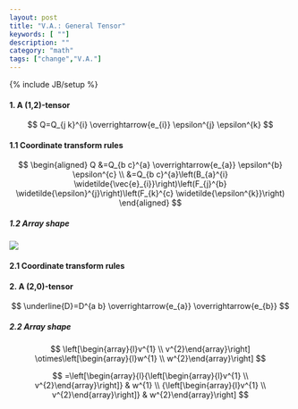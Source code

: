```yaml
---
layout: post
title: "V.A.: General Tensor"
keywords: [ ""]
description: ""
category: "math"
tags: ["change","V.A."]
---
```

{% include JB/setup %}


#### 1. A (1,2)-tensor 
$$
Q=Q_{j k}^{i} \overrightarrow{e_{i}} \epsilon^{j} \epsilon^{k}
$$

#### 1.1 Coordinate transform rules

$$
\begin{aligned} Q &=Q_{b c}^{a} \overrightarrow{e_{a}} \epsilon^{b} \epsilon^{c}
\\
&=Q_{b c}^{a}\left(B_{a}^{i} \widetilde{\vec{e}_{i}}\right)\left(F_{j}^{b}
\widetilde{\epsilon}^{j}\right)\left(F_{k}^{c} \widetilde{\epsilon^{k}}\right)
\end{aligned}
$$


##### 1.2 Array shape

<img src="{{IMAGE_PATH}}/math-change-vector-analysis-general-tenosr-pic-1.png" height="" width="" />


#### 2.1 Coordinate transform rules


#### 2. A (2,0)-tensor 
$$
\underline{D}=D^{a b} \overrightarrow{e_{a}} \overrightarrow{e_{b}}
$$

##### 2.2 Array shape

$$
\left[\begin{array}{l}v^{1} \\ v^{2}\end{array}\right]
\otimes\left[\begin{array}{l}w^{1} \\ w^{2}\end{array}\right]
$$

$$
=\left[\begin{array}{l}{\left[\begin{array}{l}v^{1} \\ v^{2}\end{array}\right]}
& w^{1} \\ {\left[\begin{array}{l}v^{1} \\ v^{2}\end{array}\right]} &
w^{2}\end{array}\right]
$$

